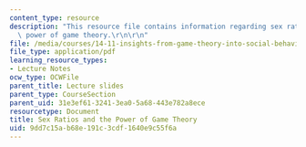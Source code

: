 ```yaml
---
content_type: resource
description: "This resource file contains information regarding sex ratios and the\
  \ power of game theory.\r\n\r\n"
file: /media/courses/14-11-insights-from-game-theory-into-social-behavior-fall-2013/9dd7c15ab68e191c3cdf1640e9c55f6a_MIT14_11F13_Sex_Ratios.pdf
file_type: application/pdf
learning_resource_types:
- Lecture Notes
ocw_type: OCWFile
parent_title: Lecture slides
parent_type: CourseSection
parent_uid: 31e3ef61-3241-3ea0-5a68-443e782a8ece
resourcetype: Document
title: Sex Ratios and the Power of Game Theory
uid: 9dd7c15a-b68e-191c-3cdf-1640e9c55f6a
---
```

